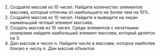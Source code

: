 1. Создайте массив из 10 чисел. Найдите количество
элементов массива, которые отличны от
наибольшего не более чем на 10%.
2. Создайте массив из 10 чисел. Найдите и выведите на
экран наименьший четный элемент массива.
3. Создать массив из 10 чисел. Среди элементов с
нечетными номерами найдите наибольший элемент
массива, который делится на 3.
4. Дан массив и число n. Найдите число в массиве,
которое наиболее близко к числу n.
Дан массив объектов